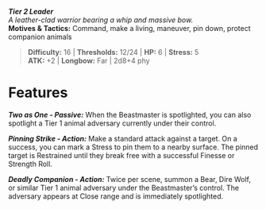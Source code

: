 ***Tier 2 Leader***  
*A leather-clad warrior bearing a whip and massive bow.*  
**Motives & Tactics:** Command, make a living, maneuver, pin down, protect companion animals

> **Difficulty:** 16 | **Thresholds:** 12/24 | **HP:** 6 | **Stress:** 5  
> **ATK:** +2 | **Longbow:** Far | 2d8+4 phy  

# Features

***Two as One - Passive:*** When the Beastmaster is spotlighted, you can also spotlight a Tier 1 animal adversary currently under their control.

***Pinning Strike - Action:*** Make a standard attack against a target. On a success, you can mark a Stress to pin them to a nearby surface. The pinned target is Restrained until they break free with a successful Finesse or Strength Roll.

***Deadly Companion - Action:*** Twice per scene, summon a Bear, Dire Wolf, or similar Tier 1 animal adversary under the Beastmaster’s control. The adversary appears at Close range and is immediately spotlighted.
